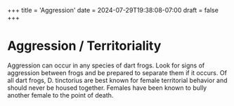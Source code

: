 +++
title = 'Aggression'
date = 2024-07-29T19:38:08-07:00
draft = false
+++
# Aggression / Territoriality

Aggression can occur in any species of dart frogs. Look for signs of aggression between frogs and be prepared to separate them if it occurs. Of all dart frogs, D. tinctorius are best known for female territorial behavior and should never be housed together. Females have been known to bully another female to the point of death.
